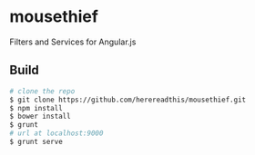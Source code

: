 # mousethief
Filters and Services for Angular.js

## Build

```bash
# clone the repo
$ git clone https://github.com/herereadthis/mousethief.git
$ npm install
$ bower install
$ grunt
# url at localhost:9000
$ grunt serve
```
